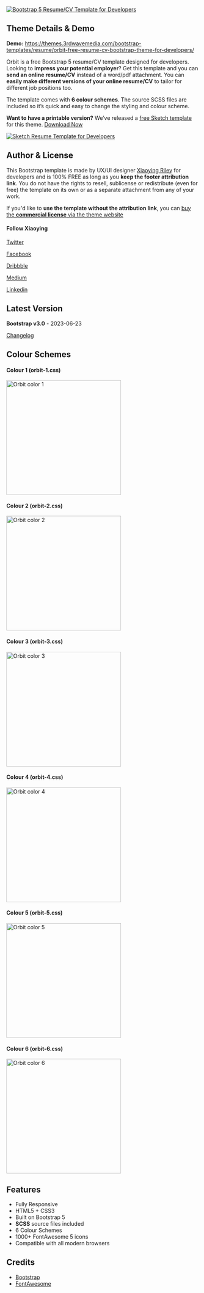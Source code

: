 <a href="https://themes.3rdwavemedia.com/bootstrap-templates/resume/orbit-free-resume-cv-bootstrap-theme-for-developers/" target="_blank"><img src="https://themes.3rdwavemedia.com/wp-content/uploads/2021/07/Orbit-Bootstrap-Resume-CV-Template-for-Developers.png" alt="Bootstrap 5 Resume/CV Template for Developers" /></a>

## Theme Details & Demo

**Demo:** https://themes.3rdwavemedia.com/bootstrap-templates/resume/orbit-free-resume-cv-bootstrap-theme-for-developers/

Orbit is a free Bootstrap 5 resume/CV template designed for developers. Looking to **impress your potential employer**? Get this template and you can **send an online resume/CV** instead of a word/pdf attachment. You can **easily make different versions of your online resume/CV** to tailor for different job positions too. 

The template comes with **6 colour schemes**. The source SCSS files are included so it’s quick and easy to change the styling and colour scheme.

**Want to have a printable version?**
We’ve released a [free Sketch template](https://themes.3rdwavemedia.com/resources/sketch-template/orbit-sketch-sketch-resume-template-for-developers/) for this theme. [Download Now](https://themes.3rdwavemedia.com/resources/sketch-template/orbit-sketch-sketch-resume-template-for-developers/)

<a href="https://themes.3rdwavemedia.com/resources/sketch-template/orbit-sketch-sketch-resume-template-for-developers/" target="_blank"><img src="https://themes.3rdwavemedia.com/wp-content/uploads/2018/12/orbit-theme-sketch-template-promo.png" alt="Sketch Resume Template for Developers" /></a>


## Author & License

This Bootstrap template is made by UX/UI designer [Xiaoying Riley](https://twitter.com/3rdwave_themes) for developers and is 100% FREE as long as you **keep the footer attribution link**. You do not have the rights to resell, sublicense or redistribute (even for free) the template on its own or as a separate attachment from any of your work.

If you'd like to **use the template without the attribution link**, you can [buy the **commercial license** via the theme website](https://themes.3rdwavemedia.com/bootstrap-templates/resume/orbit-free-resume-cv-bootstrap-theme-for-developers/)

#### Follow Xiaoying

[Twitter](https://twitter.com/3rdwave_themes)

[Facebook](https://www.facebook.com/3rdwavethemes/)

[Dribbble](https://dribbble.com/Xiaoying)

[Medium](https://medium.com/@3rdwave_themes)

[Linkedin](https://uk.linkedin.com/in/xiaoying)


## Latest Version
**Bootstrap v3.0** - 2023-06-23

[Changelog](https://themes.3rdwavemedia.com/bootstrap-templates/resume/orbit-free-resume-cv-bootstrap-theme-for-developers/?target=changelog)

## Colour Schemes

#### Colour 1 (orbit-1.css)
<img src="https://themes.3rdwavemedia.com/wp-content/uploads/2016/01/free-resume-cv-bootstrap-template-for-developer-color-1.jpg" width="300" alt="Orbit color 1" />

#### Colour 2 (orbit-2.css)
<img src="https://themes.3rdwavemedia.com/wp-content/uploads/2016/01/free-resume-cv-bootstrap-template-for-developer-color-2.jpg" width="300" alt="Orbit color 2" />

#### Colour 3 (orbit-3.css)
<img src="https://themes.3rdwavemedia.com/wp-content/uploads/2016/01/free-resume-cv-bootstrap-template-for-developer-color-3.jpg" width="300" alt="Orbit color 3" />

#### Colour 4 (orbit-4.css)
<img src="https://themes.3rdwavemedia.com/wp-content/uploads/2016/01/free-resume-cv-bootstrap-template-for-developer-color-4.jpg" width="300" alt="Orbit color 4" />

#### Colour 5 (orbit-5.css)
<img src="https://themes.3rdwavemedia.com/wp-content/uploads/2016/01/free-resume-cv-bootstrap-template-for-developer-color-5.jpg" width="300" alt="Orbit color 5" />

#### Colour 6 (orbit-6.css)
<img src="https://themes.3rdwavemedia.com/wp-content/uploads/2016/01/free-resume-cv-bootstrap-template-for-developer-color-6.jpg" width="300" alt="Orbit color 6" />

## Features

-  Fully Responsive
-  HTML5 + CSS3
-  Built on Bootstrap 5
-  **SCSS** source files included
-  6 Colour Schemes
-  1000+ FontAwesome 5 icons
-  Compatible with all modern browsers

## Credits
- [Bootstrap](https://getbootstrap.com/)
- [FontAwesome](https://fontawesome.com/)
